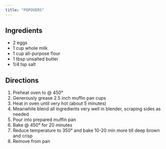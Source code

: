 ```yaml
---
title: "POPOVERS"
---
```


## Ingredients

* 2 eggs
* 1 cup whole milk
* 1 cup all-purpose flour
* 1 tbsp unsalted butter
* 1/4 tsp salt

## Directions
1. Preheat oven to @ 450°
2. Generously grease 2.5 inch muffin pan cups
3. Heat in oven until very hot (about 5 minutes)
4. Meanwhile blend all ingredients very well in blender, scraping sides as needed
5. Pour into prepared muffin pan
6. Bake @ 450° for 20 minutes
7. Reduce temperature to 350° and bake 10-20 min more till deep brown and crisp
8. Remove from pan


